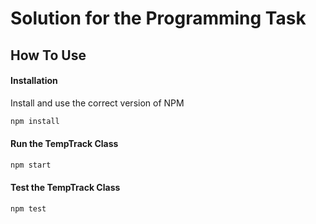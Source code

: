 # Solution for the Programming Task

## How To Use

#### Installation

Install and use the correct version of NPM

```sh
npm install
```

#### Run the TempTrack Class

```sh
npm start
```

#### Test the TempTrack Class

```sh
npm test
```
